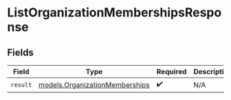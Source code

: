 # ListOrganizationMembershipsResponse


## Fields

| Field                                                                  | Type                                                                   | Required                                                               | Description                                                            |
| ---------------------------------------------------------------------- | ---------------------------------------------------------------------- | ---------------------------------------------------------------------- | ---------------------------------------------------------------------- |
| `result`                                                               | [models.OrganizationMemberships](../models/organizationmemberships.md) | :heavy_check_mark:                                                     | N/A                                                                    |